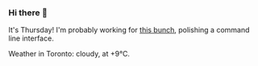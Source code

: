### Hi there :wave:

It's Thursday! I'm probably working for [this bunch](https://github.com/kohofinancial), polishing a command line interface.

Weather in Toronto: cloudy, at +9°C.
